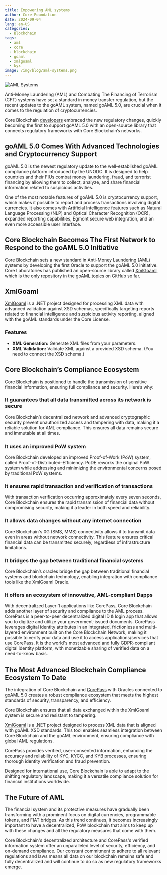 ```yaml
---
title: Empowering AML systems
author: Core Foundation
date: 2024-09-04
lang: en-US
categories:
  - Blockchain
tags:
  - aml
  - core
  - blockchain
  - goaml
  - xmlgoaml
  - kyx
image: /img/blog/aml-systems.png
---
```

![AML Systems](/img/blog/aml-systems.png "AML Systems")

Anti-Money Laundering (AML) and Combating The Financing of Terrorism (CFT) systems have set a standard in money transfer regulation, but the recent updates to the goAML system, named goAML 5.0, are crucial when it comes to the regulation of cryptocurrencies.

<!--truncate-->

Core Blockchain [developers](https://dev.to/rastislavcore/the-future-of-financial-compliance-supported-by-blockchain-3dao) embraced the new regulatory changes, quickly becoming the first to support goAML 5.0 with an open-source library that connects regulatory frameworks with Core Blockchain’s networks.

## goAML 5.0 Comes With Advanced Technologies and Cryptocurrency Support

goAML 5.0 is the newest regulatory update to the well-established goAML compliance platform introduced by the UNODC. It is designed to help countries and their FIUs combat money laundering, fraud, and terrorist financing by allowing them to collect, analyze, and share financial information related to suspicious activities.

One of the most notable features of goAML 5.0 is cryptocurrency support, which makes it possible to report and process transactions involving digital currencies. It also comes with Artificial Intelligence features such as Natural Language Processing (NLP) and Optical Character Recognition (OCR), expanded reporting capabilities, Egmont secure web integration, and an even more accessible user interface.

## Core Blockchain Becomes The First Network to Respond to the goAML 5.0 Initiative

Core Blockchain sets a new standard in Anti-Money Laundering (AML) systems by developing the first Oracle to support the goAML 5.0 initiative. Core Laboratories has published an open-source library called [XmlGoaml](https://github.com/core-laboratories/XmlGoaml), which is the only repository in the [goAML topics](https://github.com/topics/goaml) on GitHub so far.

## XmlGoaml

[XmlGoaml](https://github.com/core-laboratories/XmlGoaml) is a .NET project designed for processing XML data with advanced validation against XSD schemas, specifically targeting reports related to financial intelligence and suspicious activity reporting, aligned with the goAML standards under the Core License.

### Features

- **XML Generation:** Generate XML files from your parameters.
- **XML Validation:** Validate XML against a provided XSD schema. (You need to connect the XSD schema.)

## Core Blockchain’s Compliance Ecosystem

Core Blockchain is positioned to handle the transmission of sensitive financial information, ensuring full compliance and security. Here’s why:

### It guarantees that all data transmitted across its network is secure

Core Blockchain’s decentralized network and advanced cryptographic security prevent unauthorized access and tampering with data, making it a reliable solution for AML compliance. This ensures all data remains secure and immutable at all times.

### It uses an improved PoW system

Core Blockchain developed an improved Proof-of-Work (PoW) system, called Proof-of-Distributed–Efficiency. PoDE reworks the original PoW system while addressing and minimizing the environmental concerns posed by traditional PoW systems.

### It ensures rapid transaction and verification of transactions

With transaction verification occurring approximately every seven seconds, Core Blockchain ensures the rapid transmission of financial data without compromising security, making it a leader in both speed and reliability.

### It allows data changes without any internet connection

Core Blockchain's 0G (SMS, MMS) connectivity allows it to transmit data even in areas without network connectivity. This feature ensures critical financial data can be transmitted securely, regardless of infrastructure limitations.

### It bridges the gap between traditional financial systems

Core Blockchain’s oracles bridge the gap between traditional financial systems and blockchain technology, enabling integration with compliance tools like the XmlGoaml Oracle.

### It offers an ecosystem of innovative, AML-compliant Dapps

With decentralized Layer-1 applications like CorePass, Core Blockchain adds another layer of security and compliance to the AML process. CorePass is a peer-to-peer decentralized digital ID & login app that allows you to digitize and utilize your government-issued documents. CorePass leverages digital identity attributes in an integrated, frictionless and multi-layered environment built on the Core Blockchain Network, making it possible to verify your data and use it to access applications/services that use CorePass. It is the world's most advanced and fully GDPR-compliant digital identity platform, with monetizable sharing of verified data on a need-to-know basis.

## The Most Advanced Blockchain Compliance Ecosystem To Date

The integration of Core Blockchain and [CorePass](https://corepass.net/) with Oracles connected to goAML 5.0 creates a robust compliance ecosystem that meets the highest standards of security, transparency, and efficiency.

Core Blockchain ensures that all data exchanged within the XmlGoaml system is secure and resistant to tampering.

[XmlGoaml](https://github.com/core-laboratories/XmlGoaml) is a .NET project designed to process XML data that is aligned with goAML XSD standards. This tool enables seamless integration between Core Blockchain and the goAML environment, ensuring compliance with global AML regulations.

CorePass provides verified, user-consented information, enhancing the accuracy and reliability of KYC, KYCC, and KYB processes, ensuring thorough identity verification and fraud prevention.

Designed for international use, Core Blockchain is able to adapt to the shifting regulatory landscape, making it a versatile compliance solution for financial institutions worldwide.

## The Future of AML

The financial system and its protective measures have gradually been transforming with a prominent focus on digital currencies, programmable tokens, and FIAT bridges. As this trend continues, it becomes increasingly important to have a decentralized, PoW blockchain that aims to keep up with these changes and all the regulatory measures that come with them.

Core Blockchain's decentralized architecture and CorePass's verified information system offer an unparalleled level of security, efficiency, and on-demand compliance. Our constant commitment to adhere to all relevant regulations and laws means all data on our blockchain remains safe and fully decentralized and will continue to do so as new regulatory frameworks emerge.

